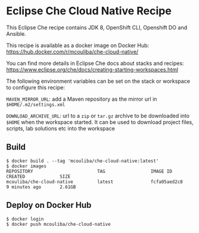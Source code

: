 # Eclipse Che Cloud Native Recipe 

This Eclipse Che recipe contains JDK 8, OpenShift CLI, Openshift DO and Ansible.

This recipe is available as a docker image on Docker Hub:
https://hub.docker.com/r/mcouliba/che-cloud-native/

You can find more details in Eclipse Che docs about stacks and recipes:
https://www.eclipse.org/che/docs/creating-starting-workspaces.html

The following environment variables can be set on the stack or workspace to configure this 
recipe:

`MAVEN_MIRROR_URL`: add a Maven repository as the mirror url in `$HOME/.m2/settings.xml`

`DOWNLOAD_ARCHIVE_URL`: url to a `zip` or `tar.gz` archive to be downloaded into `$HOME` when the workspace started. It can be used to download project files, scripts, lab solutions etc into the workspace

## Build
```
$ docker build . --tag 'mcouliba/che-cloud-native:latest'
$ docker images
REPOSITORY                        TAG                 IMAGE ID            CREATED             SIZE
mcouliba/che-cloud-native         latest              fcfa05aed2c8        9 minutes ago       2.61GB
```

## Deploy on Docker Hub
```
$ docker login
$ docker push mcouliba/che-cloud-native
```
